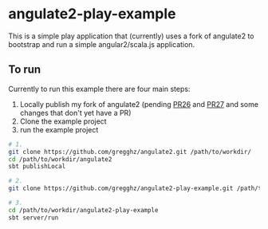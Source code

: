 # angulate2-play-example

This is a simple play application that (currently) uses a fork of angulate2 to bootstrap and run a simple angular2/scala.js application.

## To run

Currently to run this example there are four main steps:

1. Locally publish my fork of angulate2 (pending [PR26](https://github.com/jokade/angulate2/pull/26) and [PR27](https://github.com/jokade/angulate2/pull/27) and some changes that don't yet have a PR)
2. Clone the example project
3. run the example project

``` bash
# 1.
git clone https://github.com/gregghz/angulate2.git /path/to/workdir/
cd /path/to/workdir/angulate2
sbt publishLocal

# 2.
git clone https://github.com/gregghz/angulate2-play-example.git /path/to/workdir/

# 3.
cd /path/to/workdir/angulate2-play-example
sbt server/run
```
